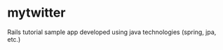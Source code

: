 mytwitter
=========

Rails tutorial sample app developed using java technologies (spring, jpa, etc.)
